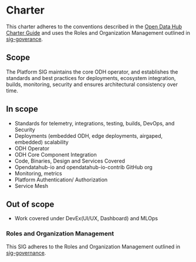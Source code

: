 # Charter

This charter adheres to the conventions described in the [Open Data Hub Charter Guide](../sig-charter-guide.md) and uses the Roles and Organization Management outlined in [sig-goverance](../sig-governance.md).
 
## Scope

The Platform SIG maintains the core ODH operator, and establishes the standards and best practices for deployments, ecosystem integration, builds, monitoring, security and ensures architectural consistency over time.

## In scope

- Standards for telemetry, integrations, testing, builds, DevOps, and Security
- Deployments (embedded ODH, edge deployments, airgaped, embedded) scalability
- ODH Operator
- ODH Core Component Integration
- Code, Binaries, Design and Services Covered
- Opendatahub-io and opendatahub-io-contrib GitHub org
- Monitoring, metrics
- Platform Authentication/ Authorization
- Service Mesh

## Out of scope

- Work covered under DevEx(UI/UX, Dashboard) and MLOps


### Roles and Organization Management

This SIG adheres to the Roles and Organization Management outlined in [sig-governance](../sig-governance.md).